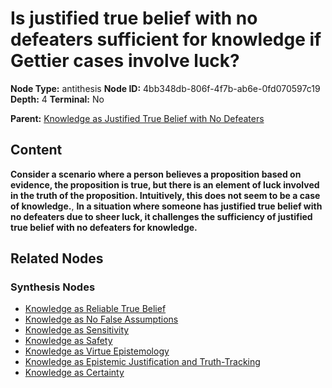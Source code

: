 # Is justified true belief with no defeaters sufficient for knowledge if Gettier cases involve luck?

**Node Type:** antithesis
**Node ID:** 4bb348db-806f-4f7b-ab6e-0fd070597c19
**Depth:** 4
**Terminal:** No

**Parent:** [Knowledge as Justified True Belief with No Defeaters](knowledge-as-justified-true-belief-with-no-defeaters-synthesis-76d3e0b1-119b-4f02-ae11-b352d89e5abe.md)

## Content

**Consider a scenario where a person believes a proposition based on evidence, the proposition is true, but there is an element of luck involved in the truth of the proposition. Intuitively, this does not seem to be a case of knowledge.**, **In a situation where someone has justified true belief with no defeaters due to sheer luck, it challenges the sufficiency of justified true belief with no defeaters for knowledge.**

## Related Nodes

### Synthesis Nodes

- [Knowledge as Reliable True Belief](knowledge-as-reliable-true-belief-synthesis-a163fcdd-af0f-4fd0-9c0e-ad31ae399dc9.md)
- [Knowledge as No False Assumptions](knowledge-as-no-false-assumptions-synthesis-d847cdca-11c8-438f-bde2-7151e2715849.md)
- [Knowledge as Sensitivity](knowledge-as-sensitivity-synthesis-765d23ae-679b-43af-87fc-9476bf73efd9.md)
- [Knowledge as Safety](knowledge-as-safety-synthesis-def0dc40-d799-4623-9d57-1a68544ad9c8.md)
- [Knowledge as Virtue Epistemology](knowledge-as-virtue-epistemology-synthesis-287f1c81-8196-4970-94e2-fc7aa5a64693.md)
- [Knowledge as Epistemic Justification and Truth-Tracking](knowledge-as-epistemic-justification-and-truth-tracking-synthesis-721c1c49-e1ea-4702-b0a1-2942b42b95c0.md)
- [Knowledge as Certainty](knowledge-as-certainty-synthesis-cfaaa3d9-68f7-4da1-824e-d9bc601ee139.md)
